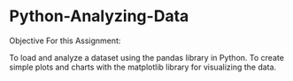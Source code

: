 # Python-Analyzing-Data
Objective For this Assignment:

To load and analyze a dataset using the pandas library in Python.
To create simple plots and charts with the matplotlib library for visualizing the data.
